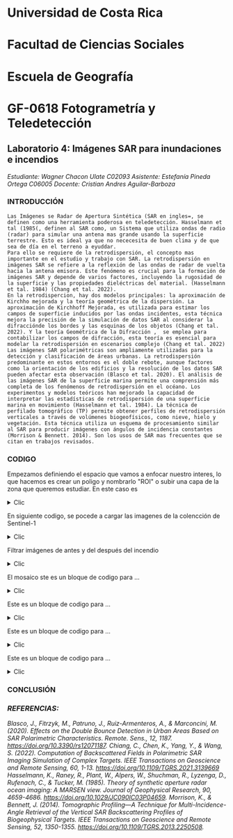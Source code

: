 # Universidad de Costa Rica 
# Facultad de Ciencias Sociales 
# Escuela de Geografía 
# GF-0618 Fotogrametría y Teledetección  

## Laboratorio 4: Imágenes SAR para inundaciones e incendios 

*Estudiante: Wagner Chacon Ulate C02093*
*Asistente: Estefanía Pineda Ortega C06005*
*Docente: Cristian Andres Aguilar-Barboza*
 
### INTRODUCCIÓN

	Las Imágenes se Radar de Apertura Sintética (SAR en ingles=, se definen como una herramienta poderosa en teledetección. Hasselmann et tal (1985(, definen al SAR como, un Sistema que utiliza ondas de radio (radar) para simular una antena mas grande usando la superficie terrestre. Esto es ideal ya que no nececesita de buen clima y de que sea de día en el terreno a eyuddar. 
	Para ello se requiere de la retrodispersión, el concepto mas importante en el estudio y trabajo con SAR. La retrodispersión en imágenes SAR se refiere a la reflexión de las ondas de radar de vuelta hacia la antena emisora. Este fenómeno es crucial para la formación de imágenes SAR y depende de varios factores, incluyendo la rugosidad de la superficie y las propiedades dieléctricas del material. (Hasselmann et tal. 1984) (Chang et tal. 2022). 
	En la retrodispercion, hay dos modelos principales: la aproximación de Kirchho mejorada y la teoría geométrica de la dispersión. La aproximación de Kirchhoff Mejorada, es utilizada para estimar los campos de superficie inducidos por las ondas incidentes, esta técnica mejora la precisión de la simulación de datos SAR al considerar la difracciónde los bordes y las esquinas de los objetos (Chang et tal. 2022). Y la teoría Geométrica de la Difracción ,  se emplea para contabilizar los campos de difracción, esta teoría es esencial para modelar la retrodispersión en escenarios complejo (Chang et tal. 2022) 
	Las imágenes SAR polarimétricas son ampliamente utilizadas para la detección y clasificación de áreas urbanas. La retrodispersión predominante en estos entornos es el doble rebote, aunque factores como la orientación de los edificios y la resolución de los datos SAR pueden afectar esta observación (Blasco et tal. 2020). El análisis de las imágenes SAR de la superficie marina permite una comprensión más completa de los fenómenos de retrodispersión en el océano. Los experimentos y modelos teóricos han mejorado la capacidad de interpretar las estadísticas de retrodispersión de una superficie marina en movimiento (Hasselmann et tal. 1984). La técnica de perfilado tomográfico (TP) permite obtener perfiles de retrodispersión verticales a través de volúmenes biogeofísicos, como nieve, hielo y vegetación. Esta técnica utiliza un esquema de procesamiento similar al SAR para producir imágenes con ángulos de incidencia constantes (Morrison & Bennett. 2014). Son los usos de SAR mas frecuentes que se citan en trabajos revisados. 

### CODIGO
 
Empezamos definiendo el espacio que vamos a enfocar nuestro interes, lo que hacemos es crear un poligo y nombrarlo "ROI" o subir una capa de la zona que queremos estudiar. En este caso es 

<details>
  <summary>Clic</summary>

```js	
// Definir la región de interés (ROI)
var roi = /* Inserta aquí tu región de interés */;
Map.centerObject(roi, 10);
```
</details>

En siguiente codigo, se pocede a cargar las imagenes de la colencción de Sentinel-1 

<details>
  <summary>Clic</summary>

```js		
// Cargar la colección Sentinel-1 y filtrar por parámetros específicos
var s1 = ee.ImageCollection('COPERNICUS/S1_GRD')
        .filter(ee.Filter.eq('instrumentMode', 'IW')) // Modo Interferometric Wide
        .filter(ee.Filter.eq('orbitProperties_pass', 'DESCENDING')) // Órbita descendente
        .filterBounds(roi); // Región de interés
```
</details>

Filtrar imágenes de antes y del después del incendio 

<details>
  <summary>Clic</summary>

```js
// Filtrar imágenes antes y después del incendio
var beforeinc = s1.filterDate('2023-04-01', '2023-04-28');
var afterinc = s1.filterDate('2023-05-10', '2023-06-01');
```
</details>

El mosaico ste es un bloque de codigo para ...

<details>
  <summary>Clic</summary>

```js	
// Crear imágenes únicas usando mosaico
beforeinc = beforeinc.mosaic().clip(roi);
afterinc = afterinc.mosaic().clip(roi);
```
</details>

Este es un bloque de codigo para ...

<details>
  <summary>Clic</summary>

```js
// Aplicar filtro de suavizado para reducir el speckle
var SMOOTHING_RADIUS = 50; // Ajustar radio si es necesario
beforeinc = beforeinc.focal_mean(SMOOTHING_RADIUS, 'circle', 'meters');
afterinc = afterinc.focal_mean(SMOOTHING_RADIUS, 'circle', 'meters');
```
</details>

Este es un bloque de codigo para ...

<details>
  <summary>Clic</summary>

```js	
// Parámetros de visualización
var visualization = {
  bands: ['VH'], // Usar banda 'VV' si es necesario
  min: -20,
  max: -5
};
```
</details>

Este es un bloque de codigo para ...

<details>
  <summary>Clic</summary>

```js	
// Visualizar las imágenes antes y después del incendio
Map.addLayer(beforeinc, visualization, 'Antes del incendio');
Map
```
</details>

### CONCLUSIÓN

### *REFERENCIAS:*

_Blasco, J., Fitrzyk, M., Patruno, J., Ruiz-Armenteros, A., & Marconcini, M. (2020). Effects on the Double Bounce Detection in Urban Areas Based on SAR Polarimetric Characteristics. Remote. Sens., 12, 1187. https://doi.org/10.3390/rs12071187._
_Chiang, C., Chen, K., Yang, Y., & Wang, S. (2022). Computation of Backscattered Fields in Polarimetric SAR Imaging Simulation of Complex Targets. IEEE Transactions on Geoscience and Remote Sensing, 60, 1-13. https://doi.org/10.1109/TGRS.2021.3139669_
_Hasselmann, K., Raney, R., Plant, W., Alpers, W., Shuchman, R., Lyzenga, D., Rufenach, C., & Tucker, M. (1985). Theory of synthetic aperture radar ocean imaging: A MARSEN view. Journal of Geophysical Research, 90, 4659-4686. https://doi.org/10.1029/JC090IC03P04659._
 _Morrison, K., & Bennett, J. (2014). Tomographic Profiling—A Technique for Multi-Incidence-Angle Retrieval of the Vertical SAR Backscattering Profiles of Biogeophysical Targets. IEEE Transactions on Geoscience and Remote Sensing, 52, 1350-1355. https://doi.org/10.1109/TGRS.2013.2250508._
	

